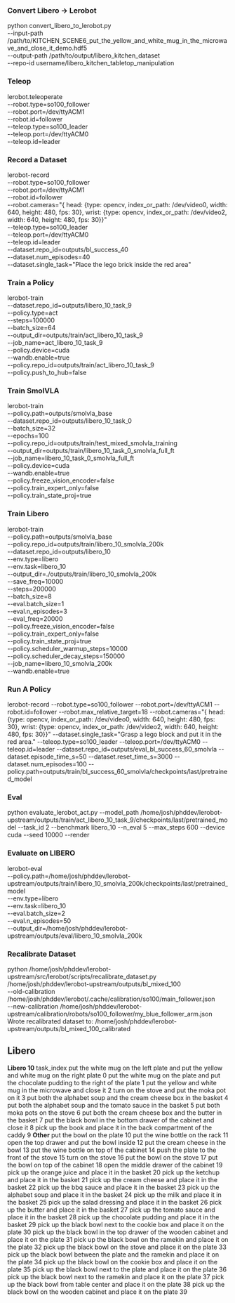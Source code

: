 
### Convert Libero -> Lerobot
python convert_libero_to_lerobot.py \
    --input-path /path/to/KITCHEN_SCENE6_put_the_yellow_and_white_mug_in_the_microwave_and_close_it_demo.hdf5 \
    --output-path /path/to/output/libero_kitchen_dataset \
    --repo-id username/libero_kitchen_tabletop_manipulation

### Teleop
lerobot.teleoperate \
    --robot.type=so100_follower \
    --robot.port=/dev/ttyACM1 \
    --robot.id=follower \
    --teleop.type=so100_leader \
    --teleop.port=/dev/ttyACM0 \
    --teleop.id=leader

### Record a Dataset

lerobot-record \
    --robot.type=so100_follower \
    --robot.port=/dev/ttyACM1 \
    --robot.id=follower \
    --robot.cameras="{ head: {type: opencv, index_or_path: /dev/video0, width: 640, height: 480, fps: 30}, wrist: {type: opencv, index_or_path: /dev/video2, width: 640, height: 480, fps: 30}}" \
    --teleop.type=so100_leader \
    --teleop.port=/dev/ttyACM0 \
    --teleop.id=leader \
    --dataset.repo_id=outputs/bl_success_40 \
    --dataset.num_episodes=40 \
    --dataset.single_task="Place the lego brick inside the red area"

### Train a Policy

lerobot-train \
  --dataset.repo_id=outputs/libero_10_task_9 \
  --policy.type=act \
  --steps=100000 \
  --batch_size=64 \
  --output_dir=outputs/train/act_libero_10_task_9 \
  --job_name=act_libero_10_task_9 \
  --policy.device=cuda \
  --wandb.enable=true \
  --policy.repo_id=outputs/train/act_libero_10_task_9 \
  --policy.push_to_hub=false


### Train SmolVLA
lerobot-train \
  --policy.path=outputs/smolvla_base \
  --dataset.repo_id=outputs/libero_10_task_0 \
  --batch_size=32 \
  --epochs=100 \
  --policy.repo_id=outputs/train/test_mixed_smolvla_training \
  --output_dir=outputs/train/libero_10_task_0_smolvla_full_ft \
  --job_name=libero_10_task_0_smolvla_full_ft \
  --policy.device=cuda \
  --wandb.enable=true \
  --policy.freeze_vision_encoder=false \
  --policy.train_expert_only=false \
  --policy.train_state_proj=true

### Train Libero

lerobot-train \
  --policy.path=outputs/smolvla_base \
  --policy.repo_id=outputs/train/libero_10_smolvla_200k \
  --dataset.repo_id=outputs/libero_10 \
  --env.type=libero \
  --env.task=libero_10 \
  --output_dir=./outputs/train/libero_10_smolvla_200k \
  --save_freq=10000 \
  --steps=200000 \
  --batch_size=8 \
  --eval.batch_size=1 \
  --eval.n_episodes=3 \
  --eval_freq=20000 \
  --policy.freeze_vision_encoder=false \
  --policy.train_expert_only=false \
  --policy.train_state_proj=true \
  --policy.scheduler_warmup_steps=10000 \
  --policy.scheduler_decay_steps=150000 \
  --job_name=libero_10_smolvla_200k \
  --wandb.enable=true

### Run A Policy
lerobot-record   --robot.type=so100_follower   --robot.port=/dev/ttyACM1   --robot.id=follower   --robot.max_relative_target=18   --robot.cameras="{ head: {type: opencv, index_or_path: /dev/video0, width: 640, height: 480, fps: 30}, wrist: {type: opencv, index_or_path: /dev/video2, width: 640, height: 480, fps: 30}}"    --dataset.single_task="Grasp a lego block and put it in the red area."  --teleop.type=so100_leader  --teleop.port=/dev/ttyACM0  --teleop.id=leader --dataset.repo_id=outputs/eval_bl_success_60_smolvla   --dataset.episode_time_s=50 --dataset.reset_time_s=3000  --dataset.num_episodes=100   --policy.path=outputs/train/bl_success_60_smolvla/checkpoints/last/pretrained_model

### Eval

python evaluate_lerobot_act.py   --model_path /home/josh/phddev/lerobot-upstream/outputs/train/act_libero_10_task_9/checkpoints/last/pretrained_model   --task_id 2   --benchmark libero_10   --n_eval 5   --max_steps 600   --device cuda   --seed 10000   --render

### Evaluate on LIBERO
lerobot-eval \
  --policy.path=/home/josh/phddev/lerobot-upstream/outputs/train/libero_10_smolvla_200k/checkpoints/last/pretrained_model \
  --env.type=libero \
  --env.task=libero_10 \
  --eval.batch_size=2 \
  --eval.n_episodes=50 \
  --output_dir=/home/josh/phddev/lerobot-upstream/outputs/eval/libero_10_smolvla_200k

### Recalibrate Dataset

python /home/josh/phddev/lerobot-upstream/src/lerobot/scripts/recalibrate_dataset.py \
  /home/josh/phddev/lerobot-upstream/outputs/bl_mixed_100 \
  --old-calibration /home/josh/phddev/lerobot/.cache/calibration/so100/main_follower.json \
  --new-calibration /home/josh/phddev/lerobot-upstream/calibration/robots/so100_follower/my_blue_follower_arm.json
Wrote recalibrated dataset to: /home/josh/phddev/lerobot-upstream/outputs/bl_mixed_100_calibrated



## Libero

**Libero 10**
                                                                                          task_index
put the white mug on the left plate and put the yellow and white mug on the right plate            0
put the white mug on the plate and put the chocolate pudding to the right of the plate             1
put the yellow and white mug in the microwave and close it                                         2
turn on the stove and put the moka pot on it                                                       3
put both the alphabet soup and the cream cheese box in the basket                                  4
put both the alphabet soup and the tomato sauce in the basket                                      5
put both moka pots on the stove                                                                    6
put both the cream cheese box and the butter in the basket                                         7
put the black bowl in the bottom drawer of the cabinet and close it                                8
pick up the book and place it in the back compartment of the caddy                                 9
**Other**
put the bowl on the plate                                                                         10
put the wine bottle on the rack                                                                   11
open the top drawer and put the bowl inside                                                       12
put the cream cheese in the bowl                                                                  13
put the wine bottle on top of the cabinet                                                         14
push the plate to the front of the stove                                                          15
turn on the stove                                                                                 16
put the bowl on the stove                                                                         17
put the bowl on top of the cabinet                                                                18
open the middle drawer of the cabinet                                                             19
pick up the orange juice and place it in the basket                                               20
pick up the ketchup and place it in the basket                                                    21
pick up the cream cheese and place it in the basket                                               22
pick up the bbq sauce and place it in the basket                                                  23
pick up the alphabet soup and place it in the basket                                              24
pick up the milk and place it in the basket                                                       25
pick up the salad dressing and place it in the basket                                             26
pick up the butter and place it in the basket                                                     27
pick up the tomato sauce and place it in the basket                                               28
pick up the chocolate pudding and place it in the basket                                          29
pick up the black bowl next to the cookie box and place it on the plate                           30
pick up the black bowl in the top drawer of the wooden cabinet and place it on the plate          31
pick up the black bowl on the ramekin and place it on the plate                                   32
pick up the black bowl on the stove and place it on the plate                                     33
pick up the black bowl between the plate and the ramekin and place it on the plate                34
pick up the black bowl on the cookie box and place it on the plate                                35
pick up the black bowl next to the plate and place it on the plate                                36
pick up the black bowl next to the ramekin and place it on the plate                              37
pick up the black bowl from table center and place it on the plate                                38
pick up the black bowl on the wooden cabinet and place it on the plate                            39



